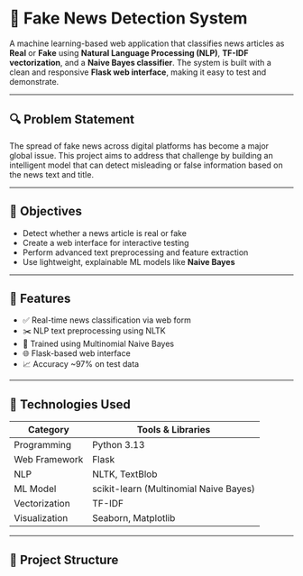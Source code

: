 # 📰 Fake News Detection System

A machine learning-based web application that classifies news articles as **Real** or **Fake** using **Natural Language Processing (NLP)**, **TF-IDF vectorization**, and a **Naive Bayes classifier**. The system is built with a clean and responsive **Flask web interface**, making it easy to test and demonstrate.

---

## 🔍 Problem Statement

The spread of fake news across digital platforms has become a major global issue. This project aims to address that challenge by building an intelligent model that can detect misleading or false information based on the news text and title.

---

## 🎯 Objectives

- Detect whether a news article is real or fake
- Create a web interface for interactive testing
- Perform advanced text preprocessing and feature extraction
- Use lightweight, explainable ML models like **Naive Bayes**

---

## 🚀 Features

- ✅ Real-time news classification via web form  
- ✂️ NLP text preprocessing using NLTK   
- 🧠 Trained using Multinomial Naive Bayes  
- 🌐 Flask-based web interface  
- 📈 Accuracy ~97% on test data

---

## 🧠 Technologies Used

| Category        | Tools & Libraries                          |
|-----------------|---------------------------------------------|
| Programming     | Python 3.13                                 |
| Web Framework   | Flask                                       |
| NLP             | NLTK, TextBlob                              |
| ML Model        | scikit-learn (Multinomial Naive Bayes)     |
| Vectorization   | TF-IDF                                      |
| Visualization   | Seaborn, Matplotlib                         |

---

## 📁 Project Structure

